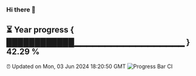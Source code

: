 ### Hi there 👋
⏳ Year progress { ████████████▁▁▁▁▁▁▁▁▁▁▁▁▁▁▁▁▁▁ } 42.29 %
---
⏰ Updated on Mon, 03 Jun 2024 18:20:50 GMT
![Progress Bar CI](https://github.com/liununu/liununu/workflows/Progress%20Bar%20CI/badge.svg)
